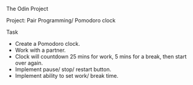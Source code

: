 The Odin Project

Project: Pair Programming/ Pomodoro clock

Task
- Create a Pomodoro clock.
- Work with a partner.
- Clock will countdown 25 mins for work, 5 mins for a break, then start over again.
- Implement pause/ stop/ restart button.
- Implement ability to set work/ break time.